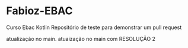 # Fabioz-EBAC
Curso Ebac Kotlin
Repositório de teste para demonstrar um pull request

atualização no main.
atuaização no main com RESOLUÇÃO 2
